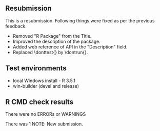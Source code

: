 ## Resubmission

This is a resubmission. Following things were fixed as per the previous feedback.

* Removed "R Package" from the Title.
* Improved the description of the package.
* Added web reference of API in the "Description" field.
* Replaced \donttest{} by \dontrun{}.  

## Test environments
* local Windows install - R 3.5.1
* win-builder (devel and release)

## R CMD check results
There were no ERRORs or WARNINGS

There was 1 NOTE: New submission.